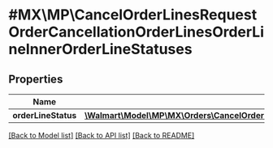 # #MX\MP\CancelOrderLinesRequestOrderCancellationOrderLinesOrderLineInnerOrderLineStatuses

## Properties

Name | Type | Description | Notes
------------ | ------------- | ------------- | -------------
**orderLineStatus** | [**\Walmart\Model\MP\MX\Orders\CancelOrderLinesRequestOrderCancellationOrderLinesOrderLineInnerOrderLineStatusesOrderLineStatusInner[]**](CancelOrderLinesRequestOrderCancellationOrderLinesOrderLineInnerOrderLineStatusesOrderLineStatusInner.md) |  | [optional]


[[Back to Model list]](../) [[Back to API list]](../../Api/MX/MP) [[Back to README]](../../README.md)
